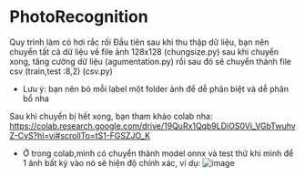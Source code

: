 # PhotoRecognition

Quy trình làm có hơi rắc rối
Đầu tiên sau khi thu thập dữ liệu, bạn nên chuyển tất cả dữ liệu về file ảnh 128x128 (chungsize.py)
sau khi chuyển xong, tăng cường dữ liệu (agumentation.py)
rồi sau đó sẽ chuyển thành file csv (train,test :8,2) (csv.py)
- Lưu ý: bạn nên bỏ mỗi label một folder ảnh để dễ phân biệt và dễ phân bổ nha 

Sau khi chuyển bị hết xong, bạn tham khảo colab nha: 
https://colab.research.google.com/drive/19QuRx1Qqb9LDiOS0Vi_VGbTwuhvZ-CvS?hl=vi#scrollTo=tS1-FGSZJO_K

- Ở trong colab,mình có chuyển thành model onnx và test thử khi mình để 1 ảnh bất kỳ vào nó sẽ hiện độ chính xác, ví dụ:
  ![image](https://github.com/bandoma/PhotoRecognition/assets/104297471/06080ebd-771c-4a2c-b893-bf72667240e9)




